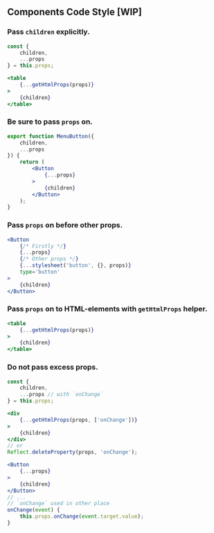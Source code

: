 Components Code Style [WIP]
---

### Pass `children` explicitly.

```jsx
const {
	children,
	...props
} = this.props;

<table
    {...getHtmlProps(props)}
>
    {children}
</table>
```

### Be sure to pass `props` on.

```jsx
export function MenuButton({
	children,
	...props
}) {
	return (
		<Button
			{...props}
		>
			{children}
		</Button>
	);
}
```

### Pass `props` on before other props.

```jsx
<Button
    {/* Firstly */}
    {...props}
    {/* Other props */}
    {...stylesheet('button', {}, props)}
    type='button'
>
    {children}
</Button>
```

### Pass `props` on to HTML-elements with `getHtmlProps` helper.

```jsx
<table
    {...getHtmlProps(props)}
>
    {children}
</table>
```

### Do not pass excess props.

```jsx
const {
    children,
    ...props // with `onChange`
} = this.props;

<div
    {...getHtmlProps(props, ['onChange'])}
>
    {children}
</div>
// or
Reflect.deleteProperty(props, 'onChange');

<Button
    {...props}
>
    {children}
</Button>
// ...
// `onChange` used in other place
onChange(event) {
    this.props.onChange(event.target.value);
}
```
